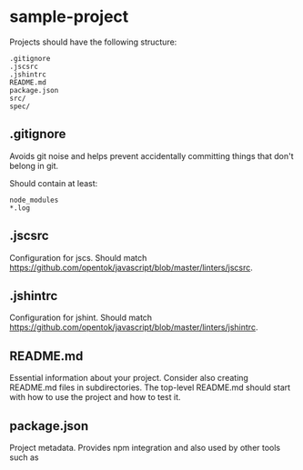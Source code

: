# sample-project

Projects should have the following structure:

```
.gitignore
.jscsrc
.jshintrc
README.md
package.json
src/
spec/
```

## .gitignore

Avoids git noise and helps prevent accidentally committing things that don't belong in git.

Should contain at least:

```
node_modules
*.log
```

## .jscsrc

Configuration for jscs. Should match https://github.com/opentok/javascript/blob/master/linters/jscsrc.

## .jshintrc

Configuration for jshint. Should match https://github.com/opentok/javascript/blob/master/linters/jshintrc.

## README.md

Essential information about your project. Consider also creating README.md files in subdirectories. The top-level README.md should start with how to use the project and how to test it.

## package.json

Project metadata. Provides npm integration and also used by other tools such as 
